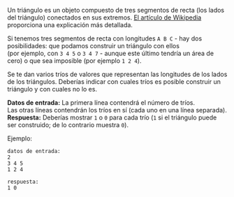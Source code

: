 Un triángulo es un objeto compuesto de tres segmentos de recta (los lados del triángulo) conectados en sus extremos.
[El artículo de Wikipedia][wiki] proporciona una explicación más detallada. 

Si tenemos tres segmentos de recta con longitudes `A B C` - hay dos posibilidades: que podamos construir un triángulo con ellos  
(por ejemplo, con `3 4 5` o `3 4 7` - aunque este último tendría un área de cero) o que sea imposible
(por ejemplo `1 2 4`).

[wiki]: https://es.wikipedia.org/wiki/Tri%C3%A1ngulo

Se te dan varios tríos de valores que representan las longitudes de los lados de los triángulos.
Deberías indicar con cuales tríos es posible construir un triángulo y con cuales no lo es.

**Datos de entrada:** La primera línea contendrá el número de tríos.  
Las otras líneas contendrán los tríos en sí (cada uno en una línea separada).  
**Respuesta:** Deberías mostrar `1` o `0` para cada trío (`1` si el triángulo puede ser construido; de lo contrario muestra `0`).

Ejemplo:

    datos de entrada:
    2
    3 4 5
    1 2 4
    
    respuesta:
    1 0
